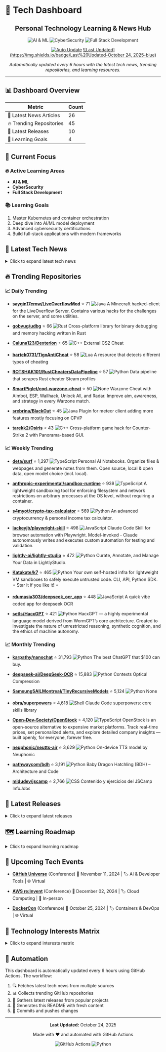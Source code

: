 # 🚀 Tech Dashboard

<div align="center">

## Personal Technology Learning & News Hub

![AI & ML](https://img.shields.io/badge/-AI%20&%20ML-blue) ![CyberSecurity](https://img.shields.io/badge/-CyberSecurity-red) ![Full Stack Development](https://img.shields.io/badge/-Full%20Stack%20Development-green)

[![Auto Update](https://img.shields.io/badge/Auto%20Update-Enabled-success)](https://github.com/yourusername/tech-dashboard/actions)
[![Last Updated](https://img.shields.io/badge/Last%20Updated-October 24, 2025-blue)](https://github.com/yourusername/tech-dashboard)

*Automatically updated every 6 hours with the latest tech news, trending repositories, and learning resources.*

</div>

---

## 📊 Dashboard Overview

| Metric | Count |
|--------|-------|
| 📰 Latest News Articles | 26 |
| 🔥 Trending Repositories | 45 |
| 🎯 Latest Releases | 10 |
| 🎯 Learning Goals | 4 |

## 🎯 Current Focus

### 🔥 Active Learning Areas

- **AI & ML**
- **CyberSecurity**
- **Full Stack Development**

### 📚 Learning Goals

1. Master Kubernetes and container orchestration
2. Deep dive into AI/ML model deployment
3. Advanced cybersecurity certifications
4. Build full-stack applications with modern frameworks

## 📰 Latest Tech News

<details>
<summary>Click to expand latest tech news</summary>

### 📑 Hacker News

- **[JupyterGIS breaks through to the next level](https://eo4society.esa.int/2025/10/16/jupytergis-breaks-through-to-the-next-level/)**
  *<p>Article URL: <a href="https://eo4society.esa.int/2025/10/16/jupytergis-breaks-through-to-the-next-level/">https://eo4society.esa.int/2025/10/16/jupytergis-breaks-through-to-the-next-level/</a></p>
...*
  📅 Fri, 24 Oct 2025 04:13:01 +0000

- **[Roc Camera](https://roc.camera/)**
  *<p>Article URL: <a href="https://roc.camera/">https://roc.camera/</a></p>
<p>Comments URL: <a href="https://news.ycombinator.com/item?id=45690251">https://news.ycombinator.com/item?id=45690251</a></p>...*
  📅 Fri, 24 Oct 2025 02:54:29 +0000

- **[Fast-DLLM: Training-Free Acceleration of Diffusion LLM](https://arxiv.org/abs/2505.22618)**
  *<p>Article URL: <a href="https://arxiv.org/abs/2505.22618">https://arxiv.org/abs/2505.22618</a></p>
<p>Comments URL: <a href="https://news.ycombinator.com/item?id=45690219">https://news.ycombinator.co...*
  📅 Fri, 24 Oct 2025 02:50:50 +0000

- **[Computer science courses that don't exist, but should (2015)](https://prog21.dadgum.com/210.html)**
  *<p>Article URL: <a href="https://prog21.dadgum.com/210.html">https://prog21.dadgum.com/210.html</a></p>
<p>Comments URL: <a href="https://news.ycombinator.com/item?id=45690045">https://news.ycombinato...*
  📅 Fri, 24 Oct 2025 02:22:07 +0000

- **[Counter-Strike's player economy is in a multi-billion dollar freefall](https://www.polygon.com/counter-strike-cs-player-economy-multi-billion-dollar-freefall/)**
  *<p>Article URL: <a href="https://www.polygon.com/counter-strike-cs-player-economy-multi-billion-dollar-freefall/">https://www.polygon.com/counter-strike-cs-player-economy-multi-billion-dollar-freefall...*
  📅 Fri, 24 Oct 2025 00:24:11 +0000

- **[React Flow, open source libraries for node-based UIs with React or Svelte](https://github.com/xyflow/xyflow)**
  *<p>Article URL: <a href="https://github.com/xyflow/xyflow">https://github.com/xyflow/xyflow</a></p>
<p>Comments URL: <a href="https://news.ycombinator.com/item?id=45688836">https://news.ycombinator.co...*
  📅 Thu, 23 Oct 2025 23:33:28 +0000

### 📑 TechCrunch

- **[Big tech is paying for Trump’s White House ballroom](https://techcrunch.com/2025/10/23/big-tech-is-paying-for-trumps-white-house-ballroom/)**
  *Trump's $250 million White House ballroom will be funded in part by big tech companies like Amazon, Apple, Google, Meta, and Microsoft....*
  📅 Fri, 24 Oct 2025 02:54:46 +0000

- **[With an Intel recovery underway, all eyes turn to its foundry business](https://techcrunch.com/2025/10/23/with-an-intel-recovery-underway-all-eyes-turn-to-its-foundry-business/)**
  *Intel added $20 billion to its balance sheet in Q3 but didn't offer many details on the progress of its floundering foundry business....*
  📅 Fri, 24 Oct 2025 00:09:29 +0000

- **[Ford isn’t going to make more F-150 Lightnings for a while](https://techcrunch.com/2025/10/23/ford-isnt-going-to-make-more-f-150-lightnings-for-a-while/)**
  *Ford is prioritizing its gas and hybrid F-150 trucks instead....*
  📅 Thu, 23 Oct 2025 23:58:36 +0000

- **[Trump credits Benioff, Huang for decision not to ‘surge’ Fed troops into San Francisco](https://techcrunch.com/2025/10/23/trump-credits-benioff-huang-for-decision-not-to-surge-fed-troops-into-san-francisco/)**
  *Trump said he scrapped plans to send the National Guard into San Francisco after calls from Nvidia’s Jensen Huang and Salesforce’s Marc Benioff. Mayor Daniel Lurie confirmed the plan was canceled....*
  📅 Thu, 23 Oct 2025 21:04:00 +0000

- **[OpenAI buys Sky, an AI interface for Mac](https://techcrunch.com/2025/10/23/openai-buys-sky-an-ai-interface-for-mac/)**
  *OpenAI has acquired Software Applications, Inc., the startup behind Sky — an AI-powered natural language interface for Mac that can view your screen and take actions in your apps....*
  📅 Thu, 23 Oct 2025 20:53:02 +0000

- **[Rivian CEO takes top marketing role in shakeup ahead of R2 launch](https://techcrunch.com/2025/10/23/rivian-ceo-takes-top-marketing-role-in-shakeup-ahead-of-r2-launch/)**
  *Founder and CEO RJ Scaringe will be wearing yet another hat as the company preps for arguably its most important vehicle launch -- the mass market R2 SUV -- in 2026....*
  📅 Thu, 23 Oct 2025 20:29:59 +0000

### 📑 Dev.to

- **[Jeff Su: Steal the Productivity System I Taught to 6,642 Googlers](https://dev.to/future_ai/jeff-su-steal-the-productivity-system-i-taught-to-6642-googlers-1i72)**
  *<h1>
  
  
  Steal the Productivity System I Taught to 6,642 Googlers
</h1>

<p>Jeff Su breaks down his CORE workflow—a simple, four-step system (Capture everything, Organize with minimal friction, Re...*
  📅 Fri, 24 Oct 2025 06:06:17 +0000

- **[CinemaSins: Everything Wrong With Every Saw Movie EVER (That We've Sinned So Far)](https://dev.to/popcorn_movies/cinemasins-everything-wrong-with-every-saw-movie-ever-that-weve-sinned-so-far-cgm)**
  *<h1>
  
  
  tl;dr
</h1>

<p>CinemaSins just dropped a video tearing into every Saw movie “sins” style—spotlighting all the plot holes, weird logic flips and cheesy one-liners you never noticed.  </p>...*
  📅 Fri, 24 Oct 2025 06:00:43 +0000

</details>

## 🔥 Trending Repositories

### 📈 Daily Trending

- **[saygin17crow/LiveOverflowMod](https://github.com/saygin17crow/LiveOverflowMod)** ⭐ 71
  ![Java](https://img.shields.io/badge/-Java-orange)
  A Minecraft hacked-client for the LiveOverflow Server. Contains various hacks for the challenges on the server, and some utilities.

- **[gobvug/udbg](https://github.com/gobvug/udbg)** ⭐ 66
  ![Rust](https://img.shields.io/badge/-Rust-brown)
  Cross-platform library for binary debugging and memory hacking written in Rust

- **[Caluna123/Dexterion](https://github.com/Caluna123/Dexterion)** ⭐ 65
  ![C++](https://img.shields.io/badge/-C++-pink)
  External CS2 Cheat

- **[bartek0731/TigoAntiCheat](https://github.com/bartek0731/TigoAntiCheat)** ⭐ 58
  ![Lua](https://img.shields.io/badge/-Lua-lightgrey)
  A resource that detects different types of cheating

- **[ROTSHAK101/RustCheatersDataPipeline](https://github.com/ROTSHAK101/RustCheatersDataPipeline)** ⭐ 57
  ![Python](https://img.shields.io/badge/-Python-blue)
  Data pipeline that scrapes Rust cheater Steam profiles

- **[SmartPiglet/cod-warzone-cheat](https://github.com/SmartPiglet/cod-warzone-cheat)** ⭐ 50
  ![None](https://img.shields.io/badge/-None-lightgrey)
  Warzone Cheat with Aimbot, ESP, Wallhack, Unlock All, and Radar. Improve aim, awareness, and strategy in every Warzone match.

- **[srebrina/BlackOut](https://github.com/srebrina/BlackOut)** ⭐ 45
  ![Java](https://img.shields.io/badge/-Java-orange)
  Plugin for meteor client adding more features mostly focusing on CPVP

- **[tarekk2/Osiris](https://github.com/tarekk2/Osiris)** ⭐ 43
  ![C++](https://img.shields.io/badge/-C++-pink)
  Cross-platform game hack for Counter-Strike 2 with Panorama-based GUI.

### 📈 Weekly Trending

- **[deta/surf](https://github.com/deta/surf)** ⭐ 1,297
  ![TypeScript](https://img.shields.io/badge/-TypeScript-blue)
  Personal AI Notebooks. Organize files & webpages and generate notes from them. Open source, local & open data, open model choice (incl. local).

- **[anthropic-experimental/sandbox-runtime](https://github.com/anthropic-experimental/sandbox-runtime)** ⭐ 939
  ![TypeScript](https://img.shields.io/badge/-TypeScript-blue)
  A lightweight sandboxing tool for enforcing filesystem and network restrictions on arbitrary processes at the OS level, without requiring a container.

- **[s4myot/crypto-tax-calculator](https://github.com/s4myot/crypto-tax-calculator)** ⭐ 569
  ![Python](https://img.shields.io/badge/-Python-blue)
  An advanced cryptocurrency & personal income tax calculator.

- **[lackeyjb/playwright-skill](https://github.com/lackeyjb/playwright-skill)** ⭐ 498
  ![JavaScript](https://img.shields.io/badge/-JavaScript-yellow)
  Claude Code Skill for browser automation with Playwright. Model-invoked - Claude autonomously writes and executes custom automation for testing and validation.

- **[lightly-ai/lightly-studio](https://github.com/lightly-ai/lightly-studio)** ⭐ 472
  ![Python](https://img.shields.io/badge/-Python-blue)
  Curate, Annotate, and Manage Your Data in LightlyStudio.

- **[Katakate/k7](https://github.com/Katakate/k7)** ⭐ 465
  ![Python](https://img.shields.io/badge/-Python-blue)
  Your own self-hosted infra for lightweight VM sandboxes to safely execute untrusted code. CLI, API, Python SDK. ⭐ Star it if you like it! ⭐

- **[rdumasia303/deepseek_ocr_app](https://github.com/rdumasia303/deepseek_ocr_app)** ⭐ 448
  ![JavaScript](https://img.shields.io/badge/-JavaScript-yellow)
  A quick vibe coded app for deepseek OCR

- **[setls/HacxGPT](https://github.com/setls/HacxGPT)** ⭐ 421
  ![Python](https://img.shields.io/badge/-Python-blue)
  HacxGPT — a highly experimental language model derived from WormGPT’s core architecture. Created to investigate the nature of unrestricted reasoning, synthetic cognition, and the ethics of machine autonomy.

### 📈 Monthly Trending

- **[karpathy/nanochat](https://github.com/karpathy/nanochat)** ⭐ 31,793
  ![Python](https://img.shields.io/badge/-Python-blue)
  The best ChatGPT that $100 can buy.

- **[deepseek-ai/DeepSeek-OCR](https://github.com/deepseek-ai/DeepSeek-OCR)** ⭐ 15,883
  ![Python](https://img.shields.io/badge/-Python-blue)
  Contexts Optical Compression

- **[SamsungSAILMontreal/TinyRecursiveModels](https://github.com/SamsungSAILMontreal/TinyRecursiveModels)** ⭐ 5,124
  ![Python](https://img.shields.io/badge/-Python-blue)
  None

- **[obra/superpowers](https://github.com/obra/superpowers)** ⭐ 4,618
  ![Shell](https://img.shields.io/badge/-Shell-lightgrey)
  Claude Code superpowers: core skills library

- **[Open-Dev-Society/OpenStock](https://github.com/Open-Dev-Society/OpenStock)** ⭐ 4,120
  ![TypeScript](https://img.shields.io/badge/-TypeScript-blue)
  OpenStock is an open-source alternative to expensive market platforms. Track real-time prices, set personalized alerts, and explore detailed company insights — built openly, for everyone, forever free.

- **[neuphonic/neutts-air](https://github.com/neuphonic/neutts-air)** ⭐ 3,629
  ![Python](https://img.shields.io/badge/-Python-blue)
  On-device TTS model by Neuphonic

- **[pathwaycom/bdh](https://github.com/pathwaycom/bdh)** ⭐ 3,191
  ![Python](https://img.shields.io/badge/-Python-blue)
  Baby Dragon Hatchling (BDH) – Architecture and Code

- **[midudev/jscamp](https://github.com/midudev/jscamp)** ⭐ 2,766
  ![CSS](https://img.shields.io/badge/-CSS-lightgrey)
  Contenido y ejercicios del JSCamp InfoJobs

## 🚀 Latest Releases

<details>
<summary>Click to expand latest releases</summary>

### 📦 microsoft/vscode

**[September 2025 Recovery 1](https://github.com/microsoft/vscode/releases/tag/1.105.1)** `1.105.1`

📅 Released: October 15, 2025

The update addresses these [issues](https://github.com/Microsoft/vscode/issues?q=is%3Aissue+milestone%3A%22September+2025+Recovery+1%22+is%3Aclosed+).

For the complete release notes go to [Updates]...

---

### 📦 facebook/react

**[19.2.0 (Oct 1, 2025)](https://github.com/facebook/react/releases/tag/v19.2.0)** `v19.2.0`

📅 Released: October 01, 2025

Below is a list of all new features, APIs, and bug fixes.

Read the [React 19.2 release post](https://react.dev/blog/2025/10/01/react-19-2) for more information.

## New React Features

- [`<Act...

---

### 📦 angular/angular

**[20.3.7](https://github.com/angular/angular/releases/tag/20.3.7)** `20.3.7`

📅 Released: October 22, 2025

### animations
| Commit | Description |
| -- | -- |
| [![fix - bd38cd45a5](https://img.shields.io/badge/bd38cd45a5-fix-green)](https://github.com/angular/angular/commit/bd38cd45a5fb81e92b91e582d7b13aa...

---

### 📦 vuejs/vue

**[v2.7.16 "Swan Song"](https://github.com/vuejs/vue/releases/tag/v2.7.16)** `v2.7.16`

📅 Released: December 24, 2023

**This is the final release for Vue 2.**

Vue 2 will reach End of Life on December 31st, 2023. For more details, please read this [blog post](https://blog.vuejs.org/posts/vue-2-eol).

Please refer...

---

### 📦 tensorflow/tensorflow

**[TensorFlow 2.20.0](https://github.com/tensorflow/tensorflow/releases/tag/v2.20.0)** `v2.20.0`

📅 Released: August 13, 2025

# Release 2.20.0

## TensorFlow

### Breaking Changes

* The `tensorflow-io-gcs-filesystem` package is now optional, due its uncertain, and limited support. To install it alongside `tensorflow`,...

---

### 📦 pytorch/pytorch

**[2.9 Release Notes](https://github.com/pytorch/pytorch/releases/tag/v2.9.0)** `v2.9.0`

📅 Released: October 15, 2025

# PyTorch 2.9.0 Release Notes
- [Highlights](#highlights)
- [Backwards Incompatible Changes](#backwards-incompatible-changes)
- [Deprecations](#deprecations)
- [New Features](#new-features)
- [Im...

---

### 📦 kubernetes/kubernetes

**[Kubernetes v1.34.1](https://github.com/kubernetes/kubernetes/releases/tag/v1.34.1)** `v1.34.1`

📅 Released: September 10, 2025


See [kubernetes-announce@](https://groups.google.com/forum/#!forum/kubernetes-announce). Additional binary downloads are linked in the [CHANGELOG](https://github.com/kubernetes/kubernetes/blob/master...

---

### 📦 docker/compose

**[v2.40.2](https://github.com/docker/compose/releases/tag/v2.40.2)** `v2.40.2`

📅 Released: October 22, 2025

## What's Changed
### 🐛 Fixes
* Compose can't create a tar with adequate uid:gid ownership by @ndeloof in https://github.com/docker/compose/pull/13299
* Test digest or canonical reference, not only...

---

### 📦 nodejs/node

**[2025-10-15, Version 25.0.0 (Current), @RafaelGSS](https://github.com/nodejs/node/releases/tag/v25.0.0)** `v25.0.0`

📅 Released: October 15, 2025

Node.js 25 is here! We have upgraded V8 to **14.1**, bringing major `JSON.stringify`
performance improvements, built-in `Uint8Array` base64/hex conversion, and ongoing
WebAssembly and JIT pipeline o...

---

### 📦 rust-lang/rust

**[Rust 1.90.0](https://github.com/rust-lang/rust/releases/tag/1.90.0)** `1.90.0`

📅 Released: September 18, 2025

<a id="1.90-Language"></a>

## Language

- [Split up the `unknown_or_malformed_diagnostic_attributes` lint](https://github.com/rust-lang/rust/pull/140717). This lint has been split up into four finer-...

---

</details>

## 🗺️ Learning Roadmap

<details>
<summary>Click to expand learning roadmap</summary>

### 🟡 Programming Languages

**Priority:** Medium | **Estimated Time:** 3-6 months

**Skills to Learn:**
- [ ] Java
- [ ] Python
- [ ] JavaScript
- [ ] TypeScript
- [ ] Go

### 🟡 Frameworks

**Priority:** Medium | **Estimated Time:** 3-6 months

**Skills to Learn:**
- [ ] React
- [ ] Spring Boot
- [ ] Django
- [ ] Node.js
- [ ] Next.js

### 🟡 Cybersecurity

**Priority:** Medium | **Estimated Time:** 3-6 months

**Skills to Learn:**
- [ ] Penetration Testing
- [ ] Web Security
- [ ] Network Security
- [ ] OWASP

### 🟡 Ai Ml

**Priority:** Medium | **Estimated Time:** 3-6 months

**Skills to Learn:**
- [ ] Machine Learning
- [ ] Deep Learning
- [ ] NLP
- [ ] Computer Vision
- [ ] TensorFlow
- [ ] PyTorch

### 🟡 Devops

**Priority:** Medium | **Estimated Time:** 3-6 months

**Skills to Learn:**
- [ ] Docker
- [ ] Kubernetes
- [ ] CI/CD
- [ ] AWS
- [ ] Azure

### 🟡 Other

**Priority:** Medium | **Estimated Time:** 3-6 months

**Skills to Learn:**
- [ ] Blockchain
- [ ] Web3
- [ ] Cloud Computing

### 📚 Recommended Resources

**Programming Languages:**
- LeetCode
- HackerRank
- Codecademy

**Frameworks:**
- Official Documentation
- YouTube Tutorials
- Udemy Courses

**Cybersecurity:**
- TryHackMe
- HackTheBox
- SANS Training

**Ai Ml:**
- Coursera ML Course
- Fast.ai
- Papers with Code

**Devops:**
- Docker Hub
- Kubernetes Documentation
- AWS Free Tier

**Other:**
- GitHub Awesome Lists
- Medium Articles
- Reddit Communities

</details>

## 📅 Upcoming Tech Events

- **[GitHub Universe](https://githubuniverse.com)** (Conference)
  📅 November 11, 2024 | 🏷️ AI & Developer Tools | 🌐 Virtual

- **[AWS re:Invent](https://reinvent.awsevents.com)** (Conference)
  📅 December 02, 2024 | 🏷️ Cloud Computing | 📍 In-person

- **[DockerCon](https://www.docker.com/dockercon)** (Conference)
  📅 October 25, 2024 | 🏷️ Containers & DevOps | 🌐 Virtual

## 🧠 Technology Interests Matrix

<details>
<summary>Click to expand interests matrix</summary>

### Programming Languages

| Skill | Status |
|-------|--------|
| Java | 🔴 Beginner |
| Python | 🟢 Proficient |
| JavaScript | 🔴 Beginner |
| TypeScript | 🟡 Learning |
| Go | 🟢 Proficient |

### Frameworks

| Skill | Status |
|-------|--------|
| React | 🔴 Beginner |
| Spring Boot | 🔴 Beginner |
| Django | 🟡 Learning |
| Node.js | 🔴 Beginner |
| Next.js | 🔴 Beginner |

### Cybersecurity

| Skill | Status |
|-------|--------|
| Penetration Testing | 🟢 Proficient |
| Web Security | 🟡 Learning |
| Network Security | 🔴 Beginner |
| OWASP | 🔴 Beginner |

### Ai Ml

| Skill | Status |
|-------|--------|
| Machine Learning | 🟡 Learning |
| Deep Learning | 🔴 Beginner |
| NLP | ⚪ Planned |
| Computer Vision | 🟡 Learning |
| TensorFlow | ⚪ Planned |
| PyTorch | 🟡 Learning |

### Devops

| Skill | Status |
|-------|--------|
| Docker | ⚪ Planned |
| Kubernetes | 🔴 Beginner |
| CI/CD | 🟢 Proficient |
| AWS | 🟢 Proficient |
| Azure | 🟢 Proficient |

### Other

| Skill | Status |
|-------|--------|
| Blockchain | 🔴 Beginner |
| Web3 | ⚪ Planned |
| Cloud Computing | 🔴 Beginner |

</details>

## 🤖 Automation

This dashboard is automatically updated every 6 hours using GitHub Actions. The workflow:

1. 🔍 Fetches latest tech news from multiple sources
2. 📊 Collects trending GitHub repositories
3. 🚀 Gathers latest releases from popular projects
4. 📝 Generates this README with fresh content
5. 🔄 Commits and pushes changes

---

<div align="center">

**Last Updated:** October 24, 2025

Made with ❤️ and automated with GitHub Actions

![GitHub Actions](https://img.shields.io/badge/GitHub%20Actions-2088FF?style=for-the-badge&logo=github-actions&logoColor=white)
![Python](https://img.shields.io/badge/Python-3776AB?style=for-the-badge&logo=python&logoColor=white)

</div>
